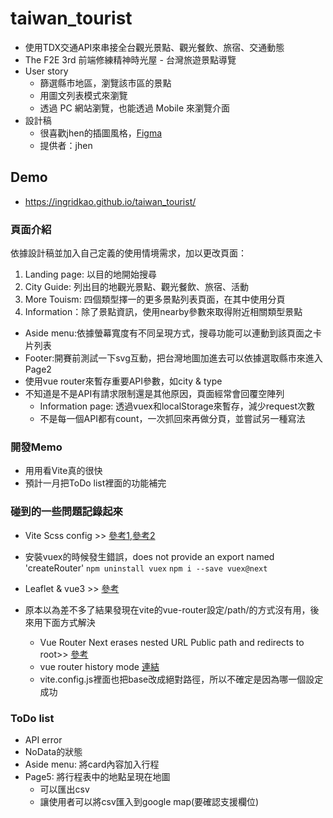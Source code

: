 # taiwan_tourist

- 使用TDX交通API來串接全台觀光景點、觀光餐飲、旅宿、交通動態
- The F2E 3rd 前端修練精神時光屋 - 台灣旅遊景點導覽
- User story
    * 篩選縣市地區，瀏覽該市區的景點
    * 用圖文列表模式來瀏覽
    * 透過 PC 網站瀏覽，也能透過 Mobile 來瀏覽介面
- 設計稿
    - 很喜歡jhen的插圖風格，[Figma](https://www.figma.com/file/fnHynjl6HHHCcqay2C4KVn)
    - 提供者：jhen 
## Demo
- https://ingridkao.github.io/taiwan_tourist/

### 頁面介紹
依據設計稿並加入自己定義的使用情境需求，加以更改頁面：
1. Landing page: 以目的地開始搜尋
2. City Guide: 列出目的地觀光景點、觀光餐飲、旅宿、活動
3. More Touism: 四個類型擇一的更多景點列表頁面，在其中使用分頁
4. Information：除了景點資訊，使用nearby參數來取得附近相關類型景點

- Aside menu:依據螢幕寬度有不同呈現方式，搜尋功能可以連動到該頁面之卡片列表
- Footer:開賽前測試一下svg互動，把台灣地圖加進去可以依據選取縣市來進入Page2
- 使用vue router來暫存重要API參數，如city & type
- 不知道是不是API有請求限制還是其他原因，頁面經常會回覆空陣列
    - Information page: 透過vuex和localStorage來暫存，減少request次數 
    - 不是每一個API都有count，一次抓回來再做分頁，並嘗試另一種寫法

### 開發Memo
- 用用看Vite真的很快
- 預計一月把ToDo list裡面的功能補完

### 碰到的一些問題記錄起來
- Vite Scss config >> [參考1](https://vitejs.dev/guide/features.html#css-pre-processors),[參考2](
https://stackoverflow.com/questions/68131954/how-to-use-sass-using-in-vuejs3-vite)

- 安裝vuex的時候發生錯誤，does not provide an export named 'createRouter' 
`npm uninstall vuex`
`npm i --save vuex@next`

- Leaflet & vue3 >> [參考](https://codesandbox.io/s/kxrup?file=/package.json:324-331)

- 原本以為差不多了結果發現在vite的vue-router設定/path/的方式沒有用，後來用下面方式解決
    - Vue Router Next erases nested URL Public path and redirects to root>> [參考](https://github.com/vuejs/vue-router-next/issues/312)
    - vue router history mode [連結](https://github.com/vitejs/vite/issues/2122)
    - vite.config.js裡面也把base改成絕對路徑，所以不確定是因為哪一個設定成功
### ToDo list
- API error
- NoData的狀態
- Aside menu: 將card內容加入行程
- Page5: 將行程表中的地點呈現在地圖
    - 可以匯出csv
    - 讓使用者可以將csv匯入到google map(要確認支援欄位)